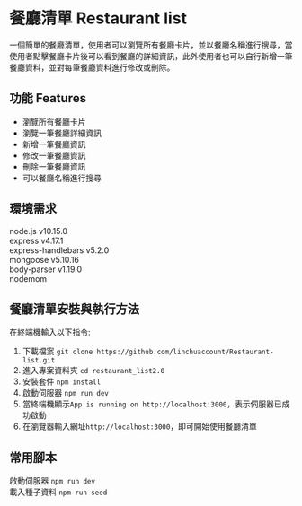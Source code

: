 # 餐廳清單 Restaurant list

一個簡單的餐廳清單，使用者可以瀏覽所有餐廳卡片，並以餐廳名稱進行搜尋，當使用者點擊餐廳卡片後可以看到餐廳的詳細資訊，此外使用者也可以自行新增一筆餐廳資料，並對每筆餐廳資料進行修改或刪除。

## 功能 Features

- 瀏覽所有餐廳卡片
- 瀏覽一筆餐廳詳細資訊
- 新增一筆餐廳資訊
- 修改一筆餐廳資訊
- 刪除一筆餐廳資訊
- 可以餐廳名稱進行搜尋

## 環境需求

node.js v10.15.0  
express v4.17.1  
express-handlebars v5.2.0  
mongoose v5.10.16  
body-parser v1.19.0  
nodemom

## 餐廳清單安裝與執行方法

在終端機輸入以下指令:

1. 下載檔案
   `git clone https://github.com/linchuaccount/Restaurant-list.git`
2. 進入專案資料夾
   `cd restaurant_list2.0`
3. 安裝套件
   `npm install`
4. 啟動伺服器
   `npm run dev`
5. 當終端機顯示`App is running on http://localhost:3000`，表示伺服器已成功啟動
6. 在瀏覽器輸入網址`http://localhost:3000`，即可開始使用餐廳清單

## 常用腳本

啟動伺服器 `npm run dev`  
載入種子資料 `npm run seed`

